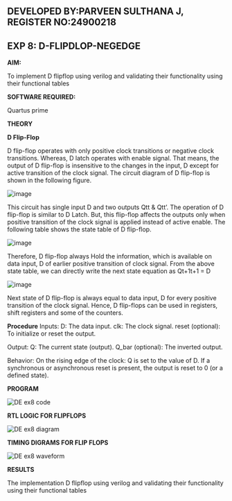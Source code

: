 ## DEVELOPED BY:PARVEEN SULTHANA J, REGISTER NO:24900218
## EXP 8: D-FLIPDLOP-NEGEDGE

**AIM:**

To implement  D flipflop using verilog and validating their functionality using their functional tables

**SOFTWARE REQUIRED:**

Quartus prime

**THEORY**

**D Flip-Flop**

D flip-flop operates with only positive clock transitions or negative clock transitions. Whereas, D latch operates with enable signal. That means, the output of D flip-flop is insensitive to the changes in the input, D except for active transition of the clock signal. The circuit diagram of D flip-flop is shown in the following figure.

![image](https://github.com/naavaneetha/D-FLIPDLOP-NEGEDGE/assets/154305477/48c81fe8-bc3f-40e7-95e2-519fc155ad51)

This circuit has single input D and two outputs Qtt & Qtt’. The operation of D flip-flop is similar to D Latch. But, this flip-flop affects the outputs only when positive transition of the clock signal is applied instead of active enable. The following table shows the state table of D flip-flop.

![image](https://github.com/naavaneetha/D-FLIPDLOP-NEGEDGE/assets/154305477/e5f3fda7-68ec-4a3a-a0a4-cf6f9cc4ab55)

Therefore, D flip-flop always Hold the information, which is available on data input, D of earlier positive transition of clock signal. From the above state table, we can directly write the next state equation as Qt+1t+1 = D

![image](https://github.com/naavaneetha/D-FLIPDLOP-NEGEDGE/assets/154305477/8592c0d8-2917-4142-91b9-d6c30dd891d2)

Next state of D flip-flop is always equal to data input, D for every positive transition of the clock signal. Hence, D flip-flops can be used in registers, shift registers and some of the counters.

**Procedure**
Inputs:
D: The data input.
clk: The clock signal.
reset (optional): To initialize or reset the output.

Output:
Q: The current state (output).
Q_bar (optional): The inverted output.

Behavior:
On the rising edge of the clock:
Q is set to the value of D.
If a synchronous or asynchronous reset is present, the output is reset to 0 (or a defined state).



**PROGRAM**


![DE ex8 code](https://github.com/user-attachments/assets/709464c3-22a6-4f94-b58e-fbcceefd1a38)


**RTL LOGIC FOR FLIPFLOPS**

![DE ex8 diagram](https://github.com/user-attachments/assets/705841e2-1893-4a8a-a943-636ecd44c4d5)

**TIMING DIGRAMS FOR FLIP FLOPS**

![DE ex8 waveform](https://github.com/user-attachments/assets/aabfd524-37ed-4baa-93aa-20cf39177f98)

**RESULTS**

The implementation  D flipflop using verilog and validating their functionality using their functional tables
